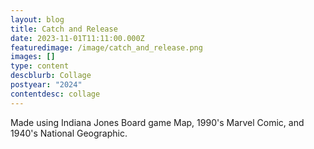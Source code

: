 ```yaml
---
layout: blog
title: Catch and Release
date: 2023-11-01T11:11:00.000Z
featuredimage: /image/catch_and_release.png
images: []
type: content
descblurb: Collage
postyear: "2024"
contentdesc: collage
---
```

Made using Indiana Jones Board game Map, 1990's Marvel Comic, and 1940's National Geographic.
